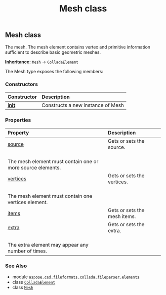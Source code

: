 ﻿---
title: Mesh class
second_title: Aspose.CAD for Python via .NET API References
description: 
type: docs
weight: 710
url: /python-net/aspose.cad.fileformats.collada.fileparser.elements/mesh/
is_root: false
---

## Mesh class

The mesh.
The mesh element contains vertex and primitive information sufficient to describe basic geometric meshes.



**Inheritance:** [`Mesh`](/cad/python-net/aspose.cad.fileformats.collada.fileparser.elements/mesh) → 
[`ColladaElement`](/cad/python-net/aspose.cad.fileformats.collada.fileparser.elements/colladaelement)



The Mesh type exposes the following members:

### Constructors
| Constructor | Description |
| :- | :- |
| [__init__](/cad/python-net/aspose.cad.fileformats.collada.fileparser.elements/mesh/__init__/#) | Constructs a new instance of Mesh |


### Properties
| Property | Description |
| :- | :- |
| [source](/cad/python-net/aspose.cad.fileformats.collada.fileparser.elements/mesh/source) | Gets or sets the source.<br/>The mesh element must contain one or more source elements. |
| [vertices](/cad/python-net/aspose.cad.fileformats.collada.fileparser.elements/mesh/vertices) | Gets or sets the vertices.<br/>The mesh element must contain one vertices element. |
| [items](/cad/python-net/aspose.cad.fileformats.collada.fileparser.elements/mesh/items) | Gets or sets the mesh items. |
| [extra](/cad/python-net/aspose.cad.fileformats.collada.fileparser.elements/mesh/extra) | Gets or sets the extra.<br/>The extra element may appear any number of times. |



### See Also
* module [`aspose.cad.fileformats.collada.fileparser.elements`](..)
* class [`ColladaElement`](/cad/python-net/aspose.cad.fileformats.collada.fileparser.elements/colladaelement)
* class [`Mesh`](/cad/python-net/aspose.cad.fileformats.collada.fileparser.elements/mesh)
